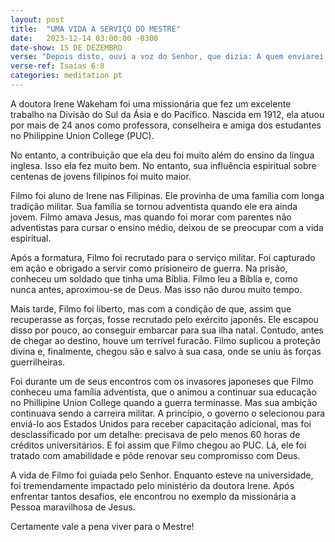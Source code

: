 ```yaml
---
layout: post
title:  "UMA VIDA A SERVIÇO DO MESTRE"
date:   2023-12-14 03:00:00 -0300
date-show: 15 DE DEZEMBRO
verse: "Depois disto, ouvi a voz do Senhor, que dizia: A quem enviarei, e quem há de ir por Nós? Eu respondi: Eis-me aqui, envia-me a mim."
verse-ref: Isaías 6:8
categories: meditation pt
---
```


A doutora Irene Wakeham foi uma missionária que fez um excelente trabalho na Divisão do Sul da Ásia e do Pacífico. Nascida em 1912, ela atuou por mais de 24 anos como professora, conselheira e amiga dos estudantes no Philippine Union College (PUC).

No entanto, a contribuição que ela deu foi muito além do ensino da língua inglesa. Isso ela fez muito bem. No entanto, sua influência espiritual sobre centenas de jovens filipinos foi muito maior.

Filmo foi aluno de Irene nas Filipinas. Ele provinha de uma família com longa tradição militar. Sua família se tornou adventista quando ele era ainda jovem. Filmo amava Jesus, mas quando foi morar com parentes não adventistas para cursar o ensino médio, deixou de se preocupar com a vida espiritual.

Após a formatura, Filmo foi recrutado para o serviço militar. Foi capturado em ação e obrigado a servir como prisioneiro de guerra. Na prisão, conheceu um soldado que tinha uma Bíblia. Filmo leu a Bíblia e, como nunca antes, aproximou-se de Deus. Mas isso não durou muito tempo.

Mais tarde, Filmo foi liberto, mas com a condição de que, assim que recuperasse as forças, fosse recrutado pelo exército japonês. Ele escapou disso por pouco, ao conseguir embarcar para sua ilha natal. Contudo, antes de chegar ao destino, houve um terrível furacão. Filmo suplicou a proteção divina e, finalmente, chegou são e salvo à sua casa, onde se uniu às forças guerrilheiras.

Foi durante um de seus encontros com os invasores japoneses que Filmo conheceu uma família adventista, que o animou a continuar sua educação no Phillipine Union College quando a guerra terminasse. Mas sua ambição continuava sendo a carreira militar. A princípio, o governo o selecionou para enviá-lo aos Estados Unidos para receber capacitação adicional, mas foi desclassificado por um detalhe: precisava de pelo menos 60 horas de créditos universitários. E foi assim que Filmo chegou ao PUC. Lá, ele foi tratado com amabilidade e pôde renovar seu compromisso com Deus.

A vida de Filmo foi guiada pelo Senhor. Enquanto esteve na universidade, foi tremendamente impactado pelo ministério da doutora Irene. Após enfrentar tantos desafios, ele encontrou no exemplo da missionária a Pessoa maravilhosa de Jesus.

Certamente vale a pena viver para o Mestre!
